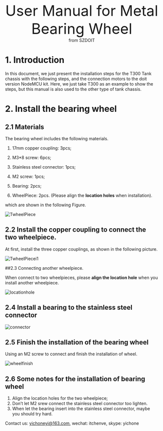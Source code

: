<center> <font size=10> User Manual for Metal Bearing Wheel </font></center>

<center> from SZDOIT </center>

# 1. Introduction

  In this document, we just present the installation steps for the T300 Tank chassis with the following steps, and the connection motors to the doit version NodeMCU kit. Here, we just take T300 as an example to show the steps, but this manual is also used to the other type of tank chassis.

# 2. Install the bearing wheel

## 2.1 Materials

The bearing wheel includes the following materials.

1)   17mm copper coupling: 3pcs; 

2)   M3*8 screw: 6pcs;

3)   Stainless steel connector: 1pcs;

4)   M2 screw: 1pcs;

5)   Bearing: 2pcs;

6)   WheelPiece: 2pcs. (Please align the **location holes** when installation).

which are shown in the following Figure.

![TwheelPiece](https://github.com/SmartArduino/document/raw/master/docs/Robot/FrameChassis/MetalBearingWheel/TwheelPiece.jpg)

## 2.2 Install the copper coupling to connect the two wheelpiece.

At first, install the three copper couplings, as shown in the following picture.

![TwheelPiecei1](https://github.com/SmartArduino/document/raw/master/docs/Robot/FrameChassis/MetalBearingWheel/TwheelPiecei1.jpg)

##2.3  Connecting another wheelpiece.

When connect to two wheelpieces, please **align the location hole** when you install another wheelpiece.



![locationhole](https://github.com/SmartArduino/document/raw/master/docs/Robot/FrameChassis/MetalBearingWheel/locationhole.jpg)

## 2.4 Install a bearing to the stainless steel connector

![connector](https://github.com/SmartArduino/document/raw/master/docs/Robot/FrameChassis/MetalBearingWheel/connector.jpg)

## 2.5 Finish the installation of the bearing wheel

  Using an M2 screw to connect and finish the installation of wheel.

![wheelfinish](https://github.com/SmartArduino/document/raw/master/docs/Robot/FrameChassis/MetalBearingWheel/wheelfinish.jpg)

## 2.6 Some notes for the installation of bearing wheel

1. Align the location holes for the two wheelpiece;
2. Don’t let M2 srew connect the stainless steel connector too lighten.
3. When let the bearing insert into the stainless steel connector, maybe you should try hard.

Contact us: yichoneyi@163.com, wechat: itchenve, skype: yichone